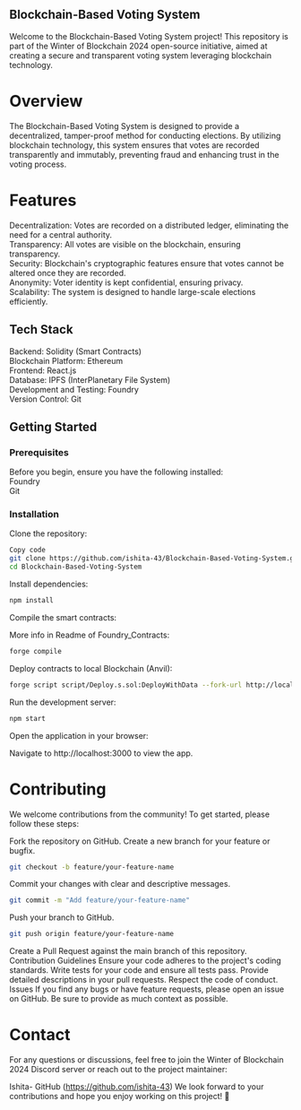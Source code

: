 ## Blockchain-Based Voting System
Welcome to the Blockchain-Based Voting System project! This repository is part of the Winter of Blockchain 2024 open-source initiative, aimed at creating a secure and transparent voting system leveraging blockchain technology.

# Overview
The Blockchain-Based Voting System is designed to provide a decentralized, tamper-proof method for conducting elections. By utilizing blockchain technology, this system ensures that votes are recorded transparently and immutably, preventing fraud and enhancing trust in the voting process.

# Features
Decentralization: Votes are recorded on a distributed ledger, eliminating the need for a central authority.   
Transparency: All votes are visible on the blockchain, ensuring transparency.   
Security: Blockchain's cryptographic features ensure that votes cannot be altered once they are recorded.   
Anonymity: Voter identity is kept confidential, ensuring privacy.   
Scalability: The system is designed to handle large-scale elections efficiently.   
## Tech Stack
Backend: Solidity (Smart Contracts)   
Blockchain Platform: Ethereum   
Frontend: React.js   
Database: IPFS (InterPlanetary File System)   
Development and Testing: Foundry   
Version Control: Git   

## Getting Started   
### Prerequisites
Before you begin, ensure you have the following installed:   
Foundry   
Git   
### Installation   
Clone the repository:

```bash
Copy code
git clone https://github.com/ishita-43/Blockchain-Based-Voting-System.git
cd Blockchain-Based-Voting-System
```

Install dependencies:

```bash
npm install
```

Compile the smart contracts:   

More info in Readme of Foundry_Contracts: 
```bash
forge compile
```
Deploy contracts to local Blockchain (Anvil):

```bash
forge script script/Deploy.s.sol:DeployWithData --fork-url http://localhost:8545 --private-key <PRIVATE_KEY> --broadcast
```
Run the development server:

```bash
npm start
```
Open the application in your browser:

Navigate to http://localhost:3000 to view the app.

# Contributing
We welcome contributions from the community! To get started, please follow these steps:

Fork the repository on GitHub.
Create a new branch for your feature or bugfix.
```bash
git checkout -b feature/your-feature-name
```
Commit your changes with clear and descriptive messages.
```bash
git commit -m "Add feature/your-feature-name"
```
Push your branch to GitHub.
```bash
git push origin feature/your-feature-name
```
Create a Pull Request against the main branch of this repository.
Contribution Guidelines
Ensure your code adheres to the project's coding standards.
Write tests for your code and ensure all tests pass.
Provide detailed descriptions in your pull requests.
Respect the code of conduct.
Issues
If you find any bugs or have feature requests, please open an issue on GitHub. Be sure to provide as much context as possible.

# Contact
For any questions or discussions, feel free to join the Winter of Blockchain 2024 Discord server or reach out to the project maintainer:

Ishita- GitHub (https://github.com/ishita-43) 
We look forward to your contributions and hope you enjoy working on this project! 🤗
